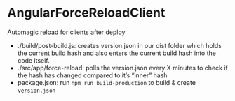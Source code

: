 # AngularForceReloadClient
Automagic reload for clients after deploy

- ./build/post-build.js: creates version.json in our dist folder which holds the current build hash and also enters the current build hash into the code itself.
- ./src/app/force-reload: polls the version.json every X minutes to check if the hash has changed compared to it’s “inner” hash
- package.json: run `npm run build-production` to build & create `version.json`
